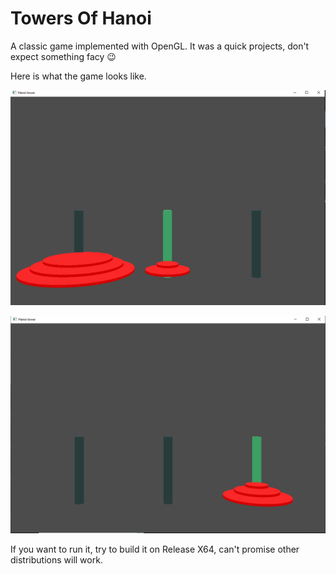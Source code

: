 # Towers Of Hanoi

A classic game implemented with OpenGL. It was a quick projects, don't expect something facy :wink:

Here is what the game looks like. 

![alt text](https://github.com/tuddor1234/TowersOfHanoi/blob/main/1.png)

![alt text](https://github.com/tuddor1234/TowersOfHanoi/blob/main/2.png)

If you want to run it, try to build it on Release X64, can't promise other distributions will work. 
